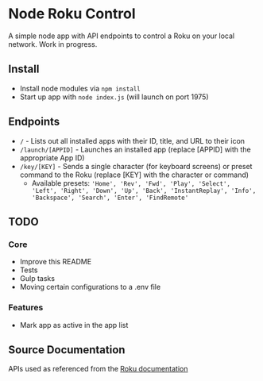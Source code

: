 # Node Roku Control
A simple node app with API endpoints to control a Roku on your local network. Work in progress.

## Install
- Install node modules via `npm install`
- Start up app with `node index.js` (will launch on port 1975)

## Endpoints
- `/` - Lists out all installed apps with their ID, title, and URL to their icon
- `/launch/[APPID]` - Launches an installed app (replace [APPID] with the appropriate App ID)
- `/key/[KEY]` - Sends a single character (for keyboard screens) or preset command to the Roku (replace [KEY] with the character or command)
  - Available presets: `'Home', 'Rev', 'Fwd', 'Play', 'Select', 'Left', 'Right', 'Down', 'Up', 'Back', 'InstantReplay', 'Info', 'Backspace', 'Search', 'Enter', 'FindRemote'`

## TODO
### Core
- Improve this README
- Tests
- Gulp tasks
- Moving certain configurations to a .env file

### Features
- Mark app as active in the app list

## Source Documentation
APIs used as referenced from the [Roku documentation](https://sdkdocs.roku.com/display/sdkdoc/External+Control+API)
